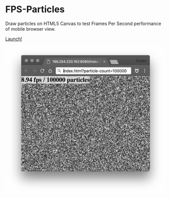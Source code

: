 # FPS-Particles

Draw particles on HTML5 Canvas to test Frames Per Second performance of mobile browser view.

[Launch!](https://f1lt3r.github.io/fps-particles?particle-count=100000)

![fps-particles-screenshot.jpg](fps-particles-screenshot.jpg)